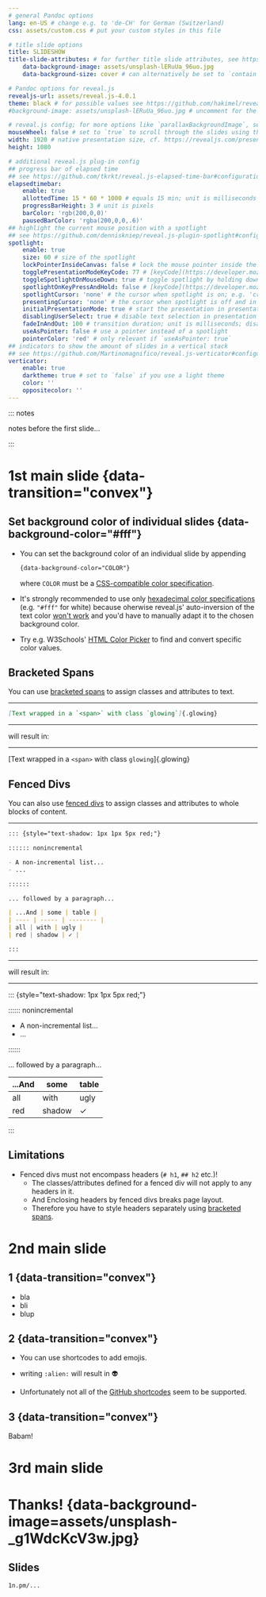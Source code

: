 ```yaml
---
# general Pandoc options
lang: en-US # change e.g. to 'de-CH' for German (Switzerland)
css: assets/custom.css # put your custom styles in this file

# title slide options
title: SLIDESHOW
title-slide-attributes: # for further title slide attributes, see https://pandoc.org/MANUAL.html#background-in-reveal.js-and-beamer
    data-background-image: assets/unsplash-lERuUa_96uo.jpg
    data-background-size: cover # can alternatively be set to `contain` for letterboxing

# Pandoc options for reveal.js
revealjs-url: assets/reveal.js-4.0.1
theme: black # for possible values see https://github.com/hakimel/reveal.js#theming
#background-image: assets/unsplash-lERuUa_96uo.jpg # uncomment for the same background image on every slide

# reveal.js config; for more options like `parallaxBackgroundImage`, see https://revealjs.com/config/
mouseWheel: false # set to `true` to scroll through the slides using the mouse wheel / touchpad
width: 1920 # native presentation size, cf. https://revealjs.com/presentation-size/
height: 1080

# additional reveal.js plug-in config
## progress bar of elapsed time
## see https://github.com/tkrkt/reveal.js-elapsed-time-bar#configurations
elapsedtimebar:
    enable: true
    allottedTime: 15 * 60 * 1000 # equals 15 min; unit is milliseconds
    progressBarHeight: 3 # unit is pixels
    barColor: 'rgb(200,0,0)'
    pausedBarColor: 'rgba(200,0,0,.6)'
## highlight the current mouse position with a spotlight
## see https://github.com/denniskniep/reveal.js-plugin-spotlight#configuration
spotlight:
    enable: true
    size: 60 # size of the spotlight
    lockPointerInsideCanvas: false # lock the mouse pointer inside the presentation
    togglePresentationModeKeyCode: 77 # [keyCode](https://developer.mozilla.org/docs/Web/API/KeyboardEvent/keyCode) to toggle presentation mode; visit <https://keycode.info/> to easily determine keyCodes (77 = m); disabled when set to `false`
    toggleSpotlightOnMouseDown: true # toggle spotlight by holding down the mouse key
    spotlightOnKeyPressAndHold: false # [keyCode](https://developer.mozilla.org/docs/Web/API/KeyboardEvent/keyCode) to toggle spotlight; visit <https://keycode.info/> to easily determine keyCodes; disabled when set to `false`
    spotlightCursor: 'none' # the cursor when spotlight is on; e.g. 'crosshair'
    presentingCursor: 'none' # the cursor when spotlight is off and in presentation mode; e.g. 'default'
    initialPresentationMode: true # start the presentation in presentation mode
    disablingUserSelect: true # disable text selection in presentation mode
    fadeInAndOut: 100 # transition duration; unit is milliseconds; disabled when set to `false`
    useAsPointer: false # use a pointer instead of a spotlight
    pointerColor: 'red' # only relevant if `useAsPointer: true`
## indicators to show the amount of slides in a vertical stack
## see https://github.com/Martinomagnifico/reveal.js-verticator#configuration
verticator:
    enable: true
    darktheme: true # set to `false` if you use a light theme
    color: ''
    oppositecolor: ''
---
```


::: notes

notes before the first slide...

:::

# 1st main slide {data-transition="convex"}

## Set background color of individual slides {data-background-color="#fff"}

- You can set the background color of an individual slide by appending

    ```css
    {data-background-color="COLOR"}
    ```

    where `COLOR` must be a [CSS-compatible color specification](https://en.wikipedia.org/wiki/Web_colors#CSS_colors).

- It's strongly recommended to use only [hexadecimal color specifications](https://en.wikipedia.org/wiki/Web_colors#Hex_triplet) (e.g. `"#fff"` for white) because oherwise reveal.js' auto-inversion of the text color [won't work](https://github.com/Martinomagnifico/reveal.js-verticator#configuration) and you'd have to manually adapt it to the chosen background color.

- Try e.g. W3Schools' [HTML Color Picker](https://www.w3schools.com/colors/colors_picker.asp) to find and convert specific color values.

## Bracketed Spans

You can use [bracketed spans](https://pandoc.org/MANUAL.html#extension-bracketed_spans) to assign classes and attributes to text.

---

```md
[Text wrapped in a `<span>` with class `glowing`]{.glowing}
```

---

will result in:

---

[Text wrapped in a `<span>` with class `glowing`]{.glowing}

## Fenced Divs

You can also use [fenced divs](https://pandoc.org/MANUAL.html#extension-fenced_divs) to assign classes and attributes to whole blocks of content.

---

```md
::: {style="text-shadow: 1px 1px 5px red;"}

:::::: nonincremental

- A non-incremental list...
- ...

::::::

... followed by a paragraph...

| ...And | some | table |
| ---- | ----- | -------- |
| all | with | ugly |
| red | shadow | ✓ |

:::
```

---

will result in:

---

::: {style="text-shadow: 1px 1px 5px red;"}

:::::: nonincremental

- A non-incremental list...
- ...

::::::

... followed by a paragraph...

| ...And | some | table |
| ---- | ----- | -------- |
| all | with | ugly |
| red | shadow | ✓ |

:::

## Limitations

- Fenced divs must not encompass headers (`# h1`, `## h2` etc.)!
  - The classes/attributes defined for a fenced div will not apply to any headers in it.
  - And Enclosing headers by fenced divs breaks page layout.
  - Therefore you have to style headers separately using [bracketed spans](#bracketed-spans).

# 2nd main slide

## 1 {data-transition="convex"}

- bla
- bli
- blup

## 2 {data-transition="convex"}

- You can use shortcodes to add emojis.

- writing `:alien:` will result in :alien:

- Unfortunately not all of the [GitHub shortcodes](https://github.com/ikatyang/emoji-cheat-sheet#readme) seem to be supported.

## 3 {data-transition="convex"}

Babam!

# 3rd main slide

# Thanks! {data-background-image=assets/unsplash-_g1WdcKcV3w.jpg}

## Slides

`1n.pm/...`

